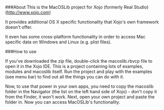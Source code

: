 ###About
This is the MacOSLib project for Xojo (formerly Real Studio) (http://www.xojo.com)

It provides additional OS X specific functionality that Xojo's own framework doesn't offer.

It even has some cross-platform functionality in order to access Mac specific data on Windows and Linux (e.g. plist files).

###How to use

If you've downloaded the zip file, double-click the macoslib.rbvcp file to open it in the Xojo IDE. This is a project containing lots of examples, modules and macoslib itself. Run the project and play with the examples (see menu bar) to find out all the things you can do with it.

Now, to use that power in your own apps, you need to copy the macoslib folder in the Navigator (the list on the left hand side of Xojo) - don't copy it from the Finder, it won't work. Next, open your own project and paste the folder in. Now you can access MacOSLib's functionality.
